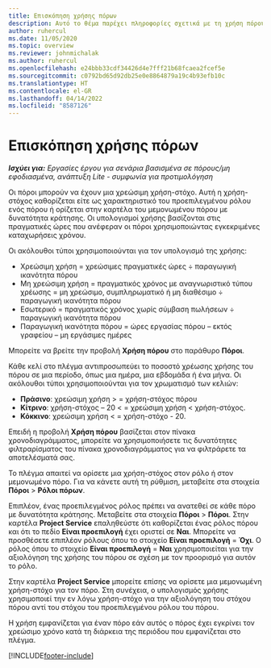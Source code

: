 ```yaml
---
title: Επισκόπηση χρήσης πόρων
description: Αυτό το θέμα παρέχει πληροφορίες σχετικά με τη χρήση πόρου στο Project Operations.
author: ruhercul
ms.date: 11/05/2020
ms.topic: overview
ms.reviewer: johnmichalak
ms.author: ruhercul
ms.openlocfilehash: e24bbb33cdf34426d4e7fff21b68fcaea2fcef5e
ms.sourcegitcommit: c0792bd65d92db25e0e8864879a19c4b93efb10c
ms.translationtype: HT
ms.contentlocale: el-GR
ms.lasthandoff: 04/14/2022
ms.locfileid: "8587126"
---
```

# <a name="resource-utilization-overview"></a>Επισκόπηση χρήσης πόρων

_**Ισχύει για:** Εργασίες έργου για σενάρια βασισμένα σε πόρους/μη εφοδιασμένα, ανάπτυξη Lite - συμφωνία για προτιμολόγηση_

Οι πόροι μπορούν να έχουν μια χρεώσιμη χρήση-στόχο. Αυτή η χρήση-στόχος καθορίζεται είτε ως χαρακτηριστικό του προεπιλεγμένου ρόλου ενός πόρου ή ορίζεται στην καρτέλα του μεμονωμένου πόρου με δυνατότητα κράτησης. Οι υπολογισμοί χρήσης βασίζονται στις πραγματικές ώρες που ανέφεραν οι πόροι χρησιμοποιώντας εγκεκριμένες καταχωρήσεις χρόνου.

Οι ακόλουθοι τύποι χρησιμοποιούνται για τον υπολογισμό της χρήσης:

  - Χρεώσιμη χρήση = χρεώσιμες πραγματικές ώρες ÷ παραγωγική ικανότητα πόρου
  - Μη χρεώσιμη χρήση = πραγματικός χρόνος με αναγνωριστικό τύπου χρέωσης = μη χρεώσιμο, συμπληρωματικό ή μη διαθέσιμο ÷ παραγωγική ικανότητα πόρου
  - Εσωτερικό = πραγματικός χρόνος χωρίς σύμβαση πωλήσεων ÷ παραγωγική ικανότητα πόρου
  - Παραγωγική ικανότητα πόρου = ώρες εργασίας πόρου – εκτός γραφείου – μη εργάσιμες ημέρες

Μπορείτε να βρείτε την προβολή **Χρήση πόρου** στο παράθυρο **Πόροι**.

Κάθε κελί στο πλέγμα αντιπροσωπεύει το ποσοστό χρέωσης χρήσης του πόρου σε μια περίοδο, όπως μια ημέρα, μια εβδομάδα ή ένα μήνα. Οι ακόλουθοι τύποι χρησιμοποιούνται για τον χρωματισμό των κελιών:

  - **Πράσινο**: χρεώσιμη χρήση > = χρήση-στόχος πόρου
  - **Κίτρινο**: χρήση-στόχος – 20 < = χρεώσιμη χρήση < χρήση-στόχος.
  - **Κόκκινο**: χρεώσιμη χρήση < = χρήση-στόχο - 20.

Επειδή η προβολή **Χρήση πόρου** βασίζεται στον πίνακα χρονοδιαγράμματος, μπορείτε να χρησιμοποιήσετε τις δυνατότητες φιλτραρίσματος του πίνακα χρονοδιαγράμματος για να φιλτράρετε τα αποτελέσματά σας.

Το πλέγμα απαιτεί να ορίσετε μια χρήση-στόχος στον ρόλο ή στον μεμονωμένο πόρο. Για να κάνετε αυτή τη ρύθμιση, μεταβείτε στα στοιχεία **Πόροι** > **Ρόλοι πόρων**.

Επιπλέον, ένας προεπιλεγμένος ρόλος πρέπει να ανατεθεί σε κάθε πόρο με δυνατότητα κράτησης. Μεταβείτε στα στοιχεία **Πόροι** > **Πόροι**. Στην καρτέλα **Project Service** επαληθεύστε ότι καθορίζεται ένας ρόλος πόρου και ότι το πεδίο **Είναι προεπιλογή** έχει οριστεί σε **Ναι**. Μπορείτε να προσθέσετε επιπλέον ρόλους όπου το στοιχείο **Είναι προεπιλογή**  = **Όχι**. Ο ρόλος όπου το στοιχείο **Είναι προεπιλογή** = **Ναι** χρησιμοποιείται για την αξιολόγηση της χρήσης του πόρου σε σχέση με τον προορισμό για αυτόν το ρόλο.

Στην καρτέλα **Project Service** μπορείτε επίσης να ορίσετε μια μεμονωμένη χρήση-στόχο για τον πόρο. Στη συνέχεια, ο υπολογισμός χρήσης χρησιμοποιεί την εν λόγω χρήση-στόχο για την αξιολόγηση του στόχου πόρου αντί του στόχου του προεπιλεγμένου ρόλου του πόρου.

Η χρήση εμφανίζεται για έναν πόρο εάν αυτός ο πόρος έχει εγκρίνει τον χρεώσιμο χρόνο κατά τη διάρκεια της περιόδου που εμφανίζεται στο πλέγμα.


[!INCLUDE[footer-include](../includes/footer-banner.md)]
